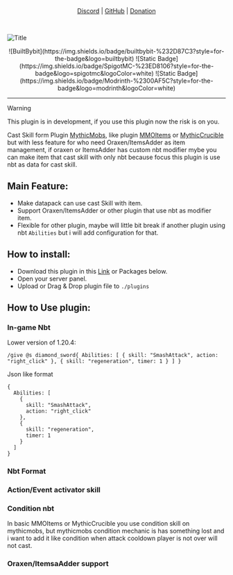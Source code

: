 <div align="center">
	<a href="https://www.example.com">Discord</a> |
	<a href="https://www.example.com">GitHub</a> |
	<a href="https://www.example.com">Donation</a>
	<p>&nbsp;</p>
</div>

![Title](https://cdn.modrinth.com/data/cached_images/271c6f9e6fc2b79c986d4c35659e59c23a3d0ab3.png)

<div align="center">
	![BuiltBybit](https://img.shields.io/badge/builtbybit-%232D87C3?style=for-the-badge&logo=builtbybit) ![Static Badge](https://img.shields.io/badge/SpigotMC-%23ED8106?style=for-the-badge&logo=spigotmc&logoColor=white) ![Static Badge](https://img.shields.io/badge/Modrinth-%2300AF5C?style=for-the-badge&logo=modrinth&logoColor=white)
</div>

---

> [!warning]
> This plugin is in development, if you use this plugin now the risk is on you.

Cast Skill form Plugin [MythicMobs](https://www.example.com), like plugin [MMOItems](https://www.example.com) or [MythicCrucible](https://www.example.com) but with less feature for who need Oraxen/ItemsAdder as item management, if oraxen or ItemsAdder has custom nbt modifier mybe you can make item that cast skill with only nbt because focus this plugin is use nbt as data for cast skill.


## Main Feature:
- Make datapack can use cast Skill with item.
- Support Oraxen/ItemsAdder or other plugin that use nbt as modifier item.
- Flexible for other plugin, maybe will little bit break if another plugin using nbt `Abilities` but i will add configuration for that.

## How to install:
- Download this plugin in this [Link](https://www.example.com) or Packages below.
- Open your server panel.
- Upload or Drag & Drop plugin file to `./plugins`

## How to Use plugin:
### In-game Nbt

Lower version of 1.20.4:
```
/give @s diamond_sword{ Abilities: [ { skill: "SmashAttack", action: "right_click" }, { skill: "regeneration", timer: 1 } ] }
```

Json like format
```
{
  Abilities: [
    {
      skill: "SmashAttack",
      action: "right_click"
    },
    {
      skill: "regeneration",
      timer: 1
    }
  ]
}
```

### Nbt Format

### Action/Event activator skill

### Condition nbt
In basic MMOItems or MythicCrucible you use condition skill on mythicmobs, but mythicmobs condition mechanic is has something lost and i want to add it like condition when attack cooldown player is not over will not cast.


### Oraxen/ItemsaAdder support